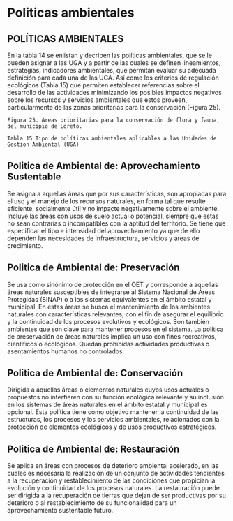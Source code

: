 # Politicas ambientales

## POLÍTICAS AMBIENTALES

En la tabla 14 se enlistan y decriben las políticas ambientales, que se le pueden asignar a las UGA y
a partir de las cuales se definen lineamientos, estrategias, indicadores ambientales, que permitan
evaluar su adecuada definición para cada una de las UGA. Así como los criterios de regulación
ecológicos (Tabla 15) que permiten establecer referencias sobre el desarrollo de las actividades
minimizando los posibles impactos negativos sobre los recursos y servicios ambientales que estos
proveen, particularmente de las zonas prioritarias para la conservación (Figura 25).

```
Figura 25. Áreas prioritarias para la conservación de flora y fauna, del municipio de Loreto.
```

```
Tabla 15 Tipo de políticas ambientales aplicables a las Unidades de Gestion Ambiental (UGA)
```
## Politica de Ambiental de: Aprovechamiento Sustentable

Se asigna a aquellas áreas que por sus características, son
apropiadas para el uso y el manejo de los recursos naturales, en
forma tal que resulte eficiente, socialmente útil y no impacte
negativamente sobre el ambiente. Incluye las áreas con usos de
suelo actual o potencial, siempre que estas no sean contrarias o
incompatibles con la aptitud del territorio. Se tiene que especificar el
tipo e intensidad del aprovechamiento ya que de ello dependen las
necesidades de infraestructura, servicios y áreas de crecimiento.

## Politica de Ambiental de: Preservación

Se usa como sinónimo de protección en el OET y corresponde a
aquellas áreas naturales susceptibles de integrarse al Sistema
Nacional de Áreas Protegidas (SINAP) o a los sistemas
equivalentes en el ámbito estatal y municipal. En estas áreas se
busca el mantenimiento de los ambientes naturales con
características relevantes, con el fin de asegurar el equilibrio y la
continuidad de los procesos evolutivos y ecológicos. Son también
ambientes que son clave para mantener procesos en el sistema. La
política de preservación de áreas naturales implica un uso con fines
recreativos, científicos o ecológicos. Quedan prohibidas actividades
productivas o asentamientos humanos no controlados.

## Politica de Ambiental de: Conservación

Dirigida a aquellas áreas o elementos naturales cuyos usos
actuales o propuestos no interfieren con su función ecológica
relevante y su inclusión en los sistemas de áreas naturales en el
ámbito estatal y municipal es opcional. Esta política tiene como
objetivo mantener la continuidad de las estructuras, los procesos y
los servicios ambientales, relacionados con la protección de
elementos ecológicos y de usos productivos estratégicos.

## Politica de Ambiental de: Restauración

Se aplica en áreas con procesos de deterioro ambiental acelerado,
en las cuales es necesaria la realización de un conjunto de
actividades tendientes a la recuperación y restablecimiento de las
condiciones que propician la evolución y continuidad de los
procesos naturales. La restauración puede ser dirigida a la
recuperación de tierras que dejan de ser productivas por su
deterioro o al restablecimiento de su funcionalidad para un
aprovechamiento sustentable futuro.
